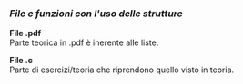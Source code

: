 ### *File e funzioni con l'uso delle strutture*

**File .pdf**  
Parte teorica in .pdf è inerente alle liste.    

**File .c**  
Parte di esercizi/teoria che riprendono quello visto in teoria.
